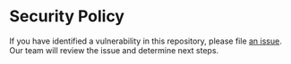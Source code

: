 # Security Policy

If you have identified a vulnerability in this repository, please file [an issue](https://github.com/thisdot/starter.dev-github-showcases/issues/new?assignees=&labels=security&title=%5BSECURITY%5D%3A+). Our team will review the issue and determine next steps.
